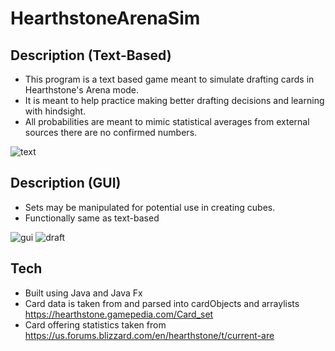# HearthstoneArenaSim
## Description (Text-Based)
* This program is a text based game meant to simulate drafting cards in Hearthstone's Arena mode.
* It is meant to help practice making better drafting decisions and learning with hindsight.
* All probabilities are meant to mimic statistical averages from external sources there are no confirmed numbers.

![text](https://user-images.githubusercontent.com/56366459/120350562-19b04a00-c2cd-11eb-9181-9f2c9a20e4e7.JPG)

## Description (GUI)
* Sets may be manipulated for potential use in creating cubes.
* Functionally same as text-based 

![gui](https://user-images.githubusercontent.com/56366459/120350518-0b622e00-c2cd-11eb-91c0-1db0d2975331.JPG)
![draft](https://user-images.githubusercontent.com/56366459/120350543-14eb9600-c2cd-11eb-8c5c-ae9eddd4c669.JPG)

## Tech
* Built using Java and Java Fx
* Card data is taken from and parsed into cardObjects and arraylists\
https://hearthstone.gamepedia.com/Card_set
* Card offering statistics taken from\
https://us.forums.blizzard.com/en/hearthstone/t/current-are


